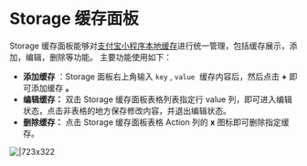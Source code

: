 # Storage 缓存面板

Storage 缓存面板能够对[支付宝小程序本地缓存](https://opendocs.alipay.com/mini/api/qm3ggk)进行统一管理，包括缓存展示，添加，编辑，删除等功能。 主要功能使用如下：

- **添加缓存** ：Storage 面板右上角输入 `key` , `value`  缓存内容后，然后点击 **+** 即可添加缓存 **。**
- **编辑缓存：** 双击 Storage 缓存面板表格列表指定行 value 列，即可进入编辑状态，点击非表格的地方保存修改内容，并退出编辑状态。
- **删除缓存：** 点击 Storage 缓存面板表格 Action 列的 **x** 图标即可删除指定缓存。

![|723x322](https://cdn.nlark.com/yuque/0/2021/png/179989/1618901191266-f189db46-66c5-4890-a80f-575499bd754f.png#align=left&display=inline&height=863&margin=%5Bobject%20Object%5D&name=storage.png&originHeight=863&originWidth=1939&size=62000&status=done&style=none&width=1939)
